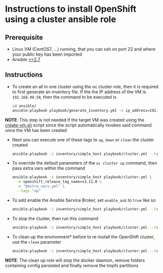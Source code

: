 # Instructions to install OpenShift using a cluster ansible role

## Prerequisite

  - Linux VM (CentOS7, ...) running, that you can ssh on port 22 and where your public key has been imported
  - Ansible [>=2.7](http://docs.ansible.com/ansible/latest/installation_guide/intro_installation.html)

## Instructions

- To create an all in one cluster using the oc cluster role, then it is required to first generate an inventory file.
  If the the IP address of the VM is `192.168.99.50`, then the command to be executed is
  
  ```bash
  cd ansible/
  ansible-playbook playbook/generate_inventory.yml -e ip_address=192.168.99.50 -e type=simple
  ```
  
**NOTE**: This step is not needed if the target VM was created using the [create-vm.sh](../virtualbox/create-vm.sh) script
since the script automatically invokes said command once the VM has been created  

- Next you can execute one of these tags to `up`, `down` or `clean` the cluster created

  ```bash
  ansible-playbook -i inventory/simple_host playbook/cluster.yml --tags "up" 
  ```

- To override the default parameters of the `oc cluster up` command, then pass extra vars within the command 

  ```bash
  ansible-playbook -i inventory/simple_host playbook/cluster.yml \
    -e openshift_release_tag_name=v3.11.0 \
    -e "@extra_vars.yml" \
    --tags "up" 
  ```

- To add enable the Ansible Service Broker, set `enable_asb` to `true` like so

  ```bash
  ansible-playbook -i inventory/simple_host playbook/cluster.yml --tags "up" -e enable="service-catalog,automation-service-broker" 
  ```

- To stop the cluster, then run this command

  ```bash
  ansible-playbook -i inventory/simple_host playbook/cluster.yml --tags "down" 
  ```
  
- To clean up the environment* before to re-install the OpenShift cluster, use the `clean` parameter

  ```bash
  ansible-playbook -i inventory/simple_host playbook/cluster.yml --tags "clean" 
  ```

**NOTE**: The clean up role will stop the docker daemon, remove folders containing config persisted and finally remove the tmpfs partitions
